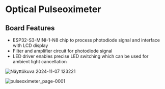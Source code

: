 # Optical Pulseoximeter

## Board Features
- ESP32-S3-MINI-1-N8 chip to process photodiode signal and interface with LCD display
- Filter and amplifier circuit for photodiode signal
- LED driver enables precise LED switching which can be used for ambient light cancellation



![Näyttökuva 2024-11-07 123221](https://github.com/user-attachments/assets/31272a5f-e9ab-4475-b6bb-c62bbe91ae45)


![pulseoximeter_page-0001](https://github.com/user-attachments/assets/e412c1fe-5c56-41d7-86ab-8e11c6380968)
